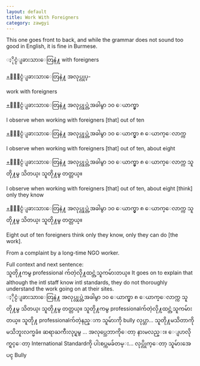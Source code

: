 ```yaml
---
layout: default
title: Work With Foreigners
category: zawgyi
---
```


<p>This one goes front to back, and while the grammar does not sound too good in English, it is fine in Burmese.</p>

<p><span class='zawgyi'>ႏိုင္ငံျခားသားေတြနဲ႔</span> with foreigners</p>

<p class='hide-trigger'><a href="#">+</a><span class='zawgyi'>ႏိုင္ငံျခားသားေတြနဲ႔ အလုပ္လုပ္</span>-</p>
<p class='hide-this'>work with foreigners</p>

<p class='hide-trigger'><a href="#">+</a><span class='zawgyi'>ႏိုင္ငံျခားသားေတြနဲ႔ အလုပ္လုပ္တဲ့အခါမွာ ၁၀ ေယာက္မွာ</span></p>
<p class='hide-this'>I observe when working with foreigners [that] out of ten</p>

<p class='hide-trigger'><a href="#">+</a><span class='zawgyi'>ႏိုင္ငံျခားသားေတြနဲ႔ အလုပ္လုပ္တဲ့အခါမွာ ၁၀ ေယာက္မွာ ၈ ေယာက္ေလာက္က</span></p>
<p class='hide-this'>I observe when working with foreigners [that] out of ten, about eight</p>

<p class='hide-trigger'><a href="#">+</a><span class='zawgyi'>ႏိုင္ငံျခားသားေတြနဲ႔ အလုပ္လုပ္တဲ့အခါမွာ ၁၀ ေယာက္မွာ ၈ ေယာက္ေလာက္က သူတို႔မွ သိတယ္၊ သူတို႔မွ တတ္တယ္။</span></p>
<p class='hide-this'>I observe when working with foreigners [that] out of ten, about eight [think] only they know</p>

<p class='hide-trigger'><a href="#">+</a><span class='zawgyi'>ႏိုင္ငံျခားသားေတြနဲ႔ အလုပ္လုပ္တဲ့အခါမွာ ၁၀ ေယာက္မွာ ၈ ေယာက္ေလာက္က သူတို႔မွ သိတယ္၊ သူတို႔မွ တတ္တယ္။</span></p>
<p class='hide-this'>Eight out of ten foreigners think only they know, only they can do [the work].</p>

<p>From a complaint by a long-time NGO worker.</p>

<p>Full context and next sentence:<br>
<span class='zawgyi'>သူတို႔ကမွ</span> professional <span class='zawgyi'>က်တဲ့လို႔ထင္တဲ့သူကမ်ားတယ္။</span> It goes on to explain that although the intl staff know intl standards, they do not thoroughly understand the work going on at their sites.<br>
<span class='zawgyi'>ႏိုင္ငံျခားသားေတြနဲ႔ အလုပ္လုပ္တဲ့အခါမွာ ၁၀ ေယာက္မွာ ၈ ေယာက္ေလာက္က သူတို႔မွ သိတယ္၊ သူတို႔မွ တတ္တယ္။ သူတို႔ကမွ </span>professional<span class='zawgyi'>က်တဲ့လို႔ထင္တဲ့သူကမ်ားတယ္။ သူတို႔ </span>professional<span class='zawgyi'>က်တဲ့နည္းက သူမ်ားကို </span>bully<span class='zawgyi'> လုပ္တာ</span>...<span class='zawgyi'> သူတို႔မသိတာကို မသိဘူးလက္မခံ။ ဆရာႀကီးလုပ္ရမွ </span>...<span class='zawgyi'> အလုပ္သေဘာကိုေတာ့ နားမလည္း။ ေျပာလိုက္ရင္ေတာ့ </span>International Standard<span class='zawgyi'>ကို ပါးစပ္ကမခ်တမ္း</span>...<span class='zawgyi'> လုပ္လိုက္ေတာ့ သူမ်ားအေပၚ </span>Bully</p>

